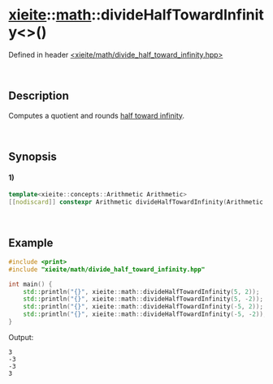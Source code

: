# [xieite](../../xieite.md)\:\:[math](../../math.md)\:\:divideHalfTowardInfinity\<\>\(\)
Defined in header [<xieite/math/divide_half_toward_infinity.hpp>](../../../include/xieite/math/divide_half_toward_infinity.hpp)

&nbsp;

## Description
Computes a quotient and rounds [half toward infinity](https://en.wikipedia.org/wiki/Rounding#Rounding_half_away_from_zero).

&nbsp;

## Synopsis
#### 1)
```cpp
template<xieite::concepts::Arithmetic Arithmetic>
[[nodiscard]] constexpr Arithmetic divideHalfTowardInfinity(Arithmetic dividend, Arithmetic divisor) noexcept;
```

&nbsp;

## Example
```cpp
#include <print>
#include "xieite/math/divide_half_toward_infinity.hpp"

int main() {
    std::println("{}", xieite::math::divideHalfTowardInfinity(5, 2));
    std::println("{}", xieite::math::divideHalfTowardInfinity(5, -2));
    std::println("{}", xieite::math::divideHalfTowardInfinity(-5, 2));
    std::println("{}", xieite::math::divideHalfTowardInfinity(-5, -2));
}
```
Output:
```
3
-3
-3
3
```
